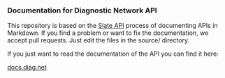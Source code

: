 ### Documentation for Diagnostic Network API

This repository is based on the [Slate API](https://github.com/slatedocs/slate) process of documenting APIs in Markdown. If you find a problem or want to fix the documentation, we accept pull requests. Just edit the files in the source/ directory. 

If you just want to read the documentation of the API you can find it here:

[docs.diag.net](https://docs.diag.net)
